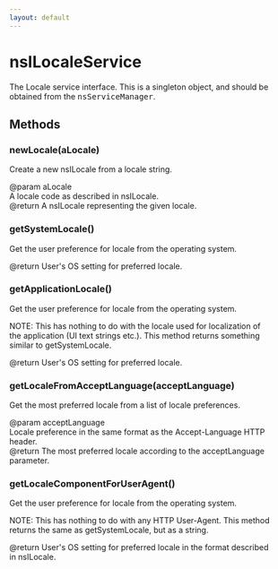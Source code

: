 ```yaml
---
layout: default
---
```


# nsILocaleService #
  
The Locale service interface. This is a singleton object, and should be  
obtained from the <tt>nsServiceManager</tt>.  
  

## Methods ##

### newLocale(aLocale) ###
  
Create a new nsILocale from a locale string.  
  
@param aLocale  
       A locale code as described in nsILocale.  
@return A nsILocale representing the given locale.  
  

### getSystemLocale() ###
  
Get the user preference for locale from the operating system.  
  
@return User's OS setting for preferred locale.  
  

### getApplicationLocale() ###
  
Get the user preference for locale from the operating system.  
  
NOTE: This has nothing to do with the locale used for localization of  
the application (UI text strings etc.). This method returns something  
similar to getSystemLocale.  
  
@return User's OS setting for preferred locale.  
  

### getLocaleFromAcceptLanguage(acceptLanguage) ###
  
Get the most preferred locale from a list of locale preferences.  
  
@param acceptLanguage  
       Locale preference in the same format as the Accept-Language HTTP  
       header.  
@return The most preferred locale according to the acceptLanguage  
        parameter.  
  

### getLocaleComponentForUserAgent() ###
  
Get the user preference for locale from the operating system.  
  
NOTE: This has nothing to do with any HTTP User-Agent. This method  
returns the same as getSystemLocale, but as a string.  
  
@return User's OS setting for preferred locale in the format described  
        in nsILocale.  
  
